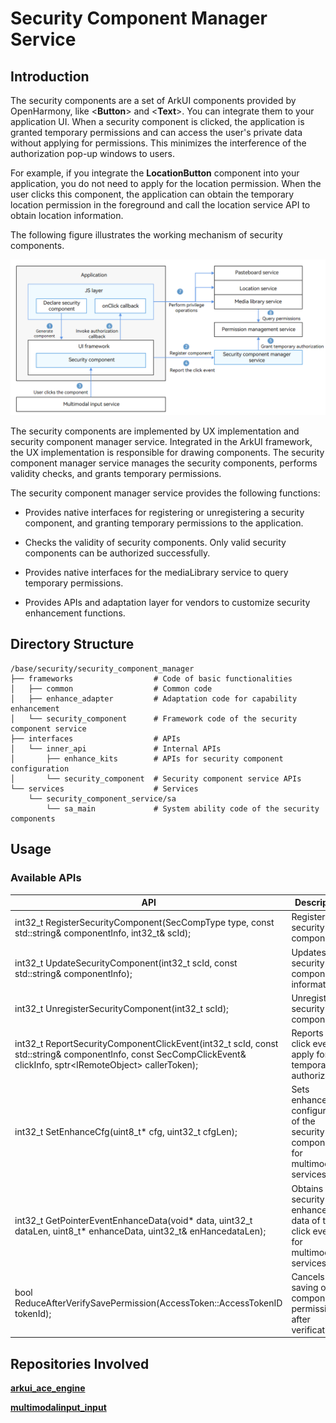 # Security Component Manager Service

## Introduction

The security components are a set of ArkUI components provided by OpenHarmony, like <**Button**> and <**Text**>. You can integrate them to your application UI.
When a security component is clicked, the application is granted temporary permissions and can access the user's private data without applying for permissions. This minimizes the interference of the authorization pop-up windows to users.

For example, if you integrate the **LocationButton** component into your application, you do not need to apply for the location permission. When the user clicks this component, the application can obtain the temporary location permission in the foreground and call the location service API to obtain location information.

The following figure illustrates the working mechanism of security components.

![security_component](figures/security_component.png)

The security components are implemented by UX implementation and security component manager service. Integrated in the ArkUI framework, the UX implementation is responsible for drawing components. The security component manager service manages the security components, performs validity checks, and grants temporary permissions.

The security component manager service provides the following functions:

- Provides native interfaces for registering or unregistering a security component, and granting temporary permissions to the application.

- Checks the validity of security components. Only valid security components can be authorized successfully.

- Provides native interfaces for the mediaLibrary service to query temporary permissions.

- Provides APIs and adaptation layer for vendors to customize security enhancement functions.


## Directory Structure

```
/base/security/security_component_manager
├── frameworks                  # Code of basic functionalities
│   ├── common                  # Common code
│   ├── enhance_adapter         # Adaptation code for capability enhancement
│   └── security_component      # Framework code of the security component service
├── interfaces                  # APIs
│   └── inner_api               # Internal APIs
│       ├── enhance_kits        # APIs for security component configuration
│       └── security_component  # Security component service APIs
└── services                    # Services
    └── security_component_service/sa
        └── sa_main             # System ability code of the security components

```

## Usage
### Available APIs

| **API**| **Description**|
| --- | --- |
| int32_t RegisterSecurityComponent(SecCompType type, const std::string& componentInfo, int32_t& scId); | Registers a security component.|
| int32_t UpdateSecurityComponent(int32_t scId, const std::string& componentInfo); | Updates security component information.|
| int32_t UnregisterSecurityComponent(int32_t scId); | Unregisters a security component.|
| int32_t ReportSecurityComponentClickEvent(int32_t scId, const std::string& componentInfo, const SecCompClickEvent& clickInfo, sptr&lt;IRemoteObject&gt; callerToken); | Reports a click event to apply for temporary authorization.|
| int32_t SetEnhanceCfg(uint8_t* cfg, uint32_t cfgLen); | Sets enhanced configuration of the security component for multimodal services.|
| int32_t GetPointerEventEnhanceData(void* data, uint32_t dataLen, uint8_t* enhanceData, uint32_t& enHancedataLen); | Obtains security enhancement data of the click event for multimodal services.|
| bool ReduceAfterVerifySavePermission(AccessToken::AccessTokenID tokenId); | Cancels the saving of the component permissions after verification.|

## Repositories Involved

**[arkui\_ace\_engine](https://gitee.com/openharmony/arkui_ace_engine/blob/master/README.md)**

**[multimodalinput\_input](https://gitee.com/openharmony/multimodalinput_input/blob/master/README.md)**
